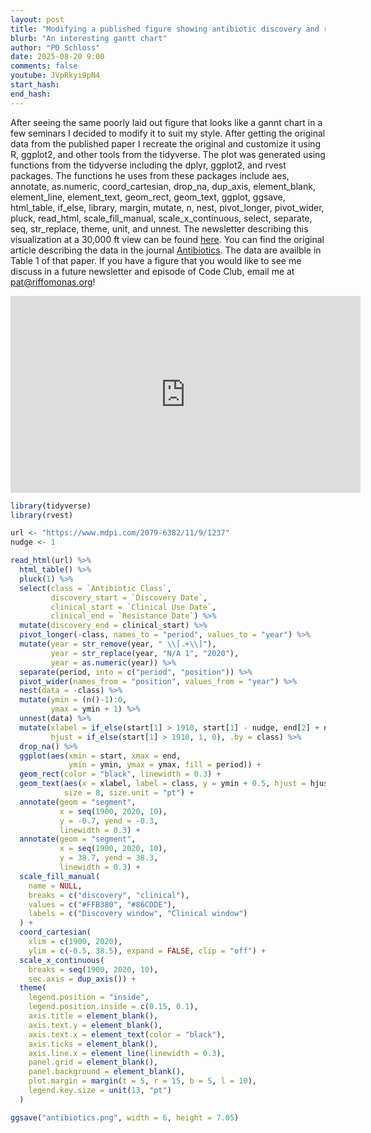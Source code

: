 ```yaml
---
layout: post
title: "Modifying a published figure showing antibiotic discovery and resistance in R with ggplot2 (CC366)"
blurb: "An interesting gantt chart"
author: "PD Schloss"
date: 2025-08-20 9:00
comments: false
youtube: JVpRkyi9pN4
start_hash: 
end_hash: 
---
```


After seeing the same poorly laid out figure that looks like a gannt chart in a few seminars I decided to modify it to suit my style. After getting the original data from the published paper I recreate the original and customize it using R, ggplot2, and other tools from the tidyverse. The plot was generated using functions from the tidyverse including the dplyr, ggplot2, and rvest packages. The functions he uses from these packages include aes, annotate, as.numeric, coord_cartesian, drop_na, dup_axis, element_blank, element_line, element_text, geom_rect, geom_text, ggplot, ggsave, html_table, if_else, library, margin, mutate, n, nest, pivot_longer, pivot_wider, pluck, read_html, scale_fill_manual, scale_x_continuous, select, separate, seq, str_replace, theme, unit, and unnest. The newsletter describing this visualization at a 30,000 ft view can be found [here](https://shop.riffomonas.org/posts/visualizing-the-timeline-of-antibiotic-discovery-and-resistance-with-ggplot2). You can find the original article describing the data in the journal [Antibiotics](https://www.mdpi.com/2079-6382/11/9/1237). The data are availble in Table 1 of that paper. If you have a figure that you would like to see me discuss in a future newsletter and episode of Code Club, email me at pat@riffomonas.org!


<iframe style="margin: 0 auto;display:block;" width="560" height="315" src="https://www.youtube.com/embed/{{ page.youtube }}" frameborder="0" allow="accelerometer; autoplay; encrypted-media; gyroscope; picture-in-picture" allowfullscreen></iframe>



```R
library(tidyverse)
library(rvest)

url <- "https://www.mdpi.com/2079-6382/11/9/1237"
nudge <- 1

read_html(url) %>%
  html_table() %>%
  pluck(1) %>%
  select(class = `Antibiotic Class`,
         discovery_start = `Discovery Date`,
         clinical_start = `Clinical Use Date`,
         clinical_end = `Resistance Date`) %>%
  mutate(discovery_end = clinical_start) %>%
  pivot_longer(-class, names_to = "period", values_to = "year") %>%
  mutate(year = str_remove(year, " \\[.+\\]"),
         year = str_replace(year, "N/A 1", "2020"),
         year = as.numeric(year)) %>%
  separate(period, into = c("period", "position")) %>%
  pivot_wider(names_from = "position", values_from = "year") %>%
  nest(data = -class) %>%
  mutate(ymin = (n()-1):0,
         ymax = ymin + 1) %>%
  unnest(data) %>%
  mutate(xlabel = if_else(start[1] > 1910, start[1] - nudge, end[2] + nudge),
         hjust = if_else(start[1] > 1910, 1, 0), .by = class) %>%
  drop_na() %>%
  ggplot(aes(xmin = start, xmax = end,
             ymin = ymin, ymax = ymax, fill = period)) +
  geom_rect(color = "black", linewidth = 0.3) +
  geom_text(aes(x = xlabel, label = class, y = ymin + 0.5, hjust = hjust),
            size = 8, size.unit = "pt") +
  annotate(geom = "segment",
           x = seq(1900, 2020, 10),
           y = -0.7, yend = -0.3,
           linewidth = 0.3) +
  annotate(geom = "segment",
           x = seq(1900, 2020, 10),
           y = 38.7, yend = 38.3,
           linewidth = 0.3) +
  scale_fill_manual(
    name = NULL,
    breaks = c("discovery", "clinical"),
    values = c("#FFB380", "#86CDDE"),
    labels = c("Discovery window", "Clinical window")
  ) +
  coord_cartesian(
    xlim = c(1900, 2020),
    ylim = c(-0.5, 38.5), expand = FALSE, clip = "off") +
  scale_x_continuous(
    breaks = seq(1900, 2020, 10),
    sec.axis = dup_axis()) +
  theme(
    legend.position = "inside",
    legend.position.inside = c(0.15, 0.1),
    axis.title = element_blank(),
    axis.text.y = element_blank(),
    axis.text.x = element_text(color = "black"),
    axis.ticks = element_blank(),
    axis.line.x = element_line(linewidth = 0.3),
    panel.grid = element_blank(),
    panel.background = element_blank(),
    plot.margin = margin(t = 5, r = 15, b = 5, l = 10),
    legend.key.size = unit(13, "pt")
  )

ggsave("antibiotics.png", width = 6, height = 7.05)
```